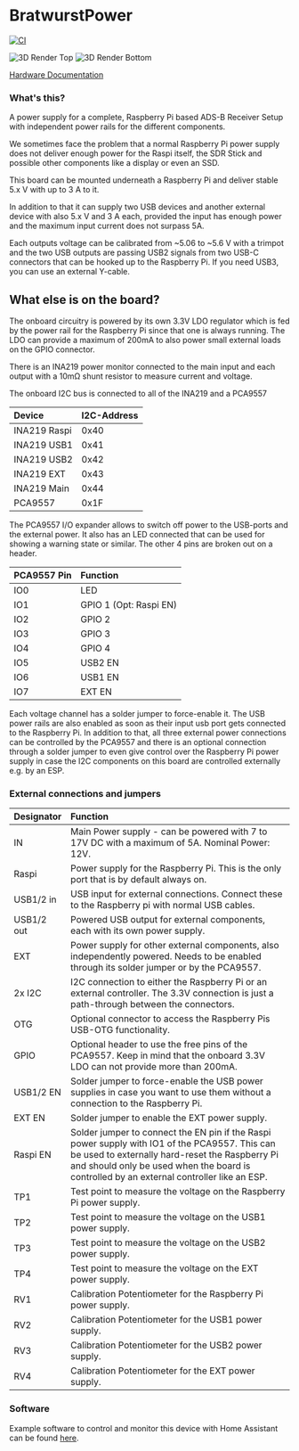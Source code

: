 # BratwurstPower

[![CI](https://github.com/Qeteshpony/BratwurstPower/actions/workflows/ci.yml/badge.svg?branch=main)](https://github.com/Qeteshpony/BratwurstPower/actions/workflows/ci.yml)

![3D Render Top](https://qeteshpony.github.io/BratwurstPower/3D/BratwurstPower-3D_top.png)
![3D Render Bottom](https://qeteshpony.github.io/BratwurstPower/3D/BratwurstPower-3D_bottom.png)

[Hardware Documentation](https://qeteshpony.github.io/BratwurstPower)

### What's this?

A power supply for a complete, Raspberry Pi based ADS-B Receiver Setup with independent power rails for the different components.

We sometimes face the problem that a normal Raspberry Pi power supply does not deliver enough power for the Raspi itself, the SDR Stick and possible other components like a display or even an SSD. 

This board can be mounted underneath a Raspberry Pi and deliver stable 5.x V with up to 3 A to it. 

In addition to that it can supply two USB devices and another external device with also 5.x V and 3 A each, provided the input has enough power and the maximum input current does not surpass 5A. 

Each outputs voltage can be calibrated from ~5.06 to ~5.6 V with a trimpot and the two USB outputs are passing USB2 signals from two USB-C connectors that can be hooked up to the Raspberry Pi. If you need USB3, you can use an external Y-cable. 

## What else is on the board?

The onboard circuitry is powered by its own 3.3V LDO regulator which is fed by the power rail for the Raspberry Pi since that one is always running. The LDO can provide a maximum of 200mA to also power small external loads on the GPIO connector. 

There is an INA219 power monitor connected to the main input and each output with a 10mΩ shunt resistor to measure current and voltage. 

The onboard I2C bus is connected to all of the INA219 and a PCA9557

| Device  | I2C-Address |
|:--------|:------------|
| INA219 Raspi | 0x40   |
| INA219 USB1  | 0x41   |
| INA219 USB2  | 0x42   |
| INA219 EXT   | 0x43   |
| INA219 Main  | 0x44   |
| PCA9557      | 0x1F   |

The PCA9557 I/O expander allows to switch off power to the USB-ports and the external power. It also has an LED connected that can be used for showing a warning state or similar. The other 4 pins are broken out on a header.

| PCA9557 Pin | Function |
|:------------|:---------|
| IO0 | LED  |
| IO1 | GPIO 1 (Opt: Raspi EN) |
| IO2 | GPIO 2 |
| IO3 | GPIO 3 |
| IO4 | GPIO 4 |
| IO5 | USB2 EN |
| IO6 | USB1 EN |
| IO7 | EXT EN |

Each voltage channel has a solder jumper to force-enable it. The USB power rails are also enabled as soon as their input usb port gets connected to the Raspberry Pi. In addition to that, all three external power connections can be controlled by the PCA9557 and there is an optional connection through a solder jumper to even give control over the Raspberry Pi power supply in case the I2C components on this board are controlled externally e.g. by an ESP. 

### External connections and jumpers
| Designator | Function |
|:----------|:---------|
| IN | Main Power supply - can be powered with 7 to 17V DC with a maximum of 5A. Nominal Power: 12V. |
| Raspi | Power supply for the Raspberry Pi. This is the only port that is by default always on. |
| USB1/2 in | USB input for external connections. Connect these to the Raspberry pi with normal USB cables. |
| USB1/2 out | Powered USB output for external components, each with its own power supply. |
| EXT | Power supply for other external components, also independently powered. Needs to be enabled through its solder jumper or by the PCA9557. |
| 2x I2C | I2C connection to either the Raspberry Pi or an external controller. The 3.3V connection is just a path-through between the connectors. |
| OTG | Optional connector to access the Raspberry Pis USB-OTG functionality. |
| GPIO | Optional header to use the free pins of the PCA9557. Keep in mind that the onboard 3.3V LDO can not provide more than 200mA. |
| USB1/2 EN | Solder jumper to force-enable the USB power supplies in case you want to use them without a connection to the Raspberry Pi. |
| EXT EN | Solder jumper to enable the EXT power supply. |
| Raspi EN | Solder jumper to connect the EN pin if the Raspi power supply with IO1 of the PCA9557. This can be used to externally hard-reset the Raspberry Pi and should only be used when the board is controlled by an external controller like an ESP. |
| TP1 | Test point to measure the voltage on the Raspberry Pi power supply. |
| TP2 | Test point to measure the voltage on the USB1 power supply. |
| TP3 | Test point to measure the voltage on the USB2 power supply. |
| TP4 | Test point to measure the voltage on the EXT power supply. |
| RV1 | Calibration Potentiometer for the Raspberry Pi power supply. |
| RV2 | Calibration Potentiometer for the USB1 power supply. |
| RV3 | Calibration Potentiometer for the USB2 power supply. |
| RV4 | Calibration Potentiometer for the EXT power supply. |

### Software

Example software to control and monitor this device with Home Assistant can be found [here](https://github.com/Qeteshpony/BratwurstPower.py).
